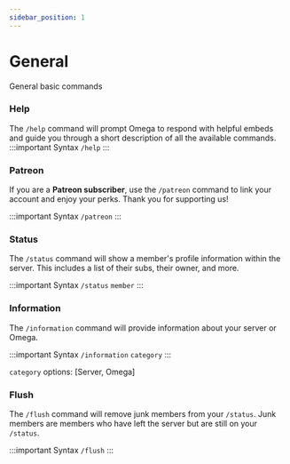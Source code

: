 ```yaml
---
sidebar_position: 1
---
```


# General
General basic commands

### Help
The `/help` command will prompt Omega to respond with helpful embeds and guide you through a short description of all the available commands.
:::important Syntax
`/help`
:::

### Patreon
If you are a **Patreon subscriber**, use the `/patreon` command to link your account and enjoy your perks. Thank you for supporting us!

:::important Syntax
`/patreon`
:::

### Status
The `/status` command will show a member's profile information within the server. This includes a list of their subs, their owner, and more.

:::important Syntax
`/status` `member`
:::

### Information
The `/information` command will provide information about your server or Omega.

:::important Syntax
`/information` `category`
:::

`category` options: [Server, Omega]



### Flush
The `/flush` command will remove junk members from your `/status`. Junk members are members who have left the server but are still on your `/status`.

:::important Syntax
`/flush`
:::
